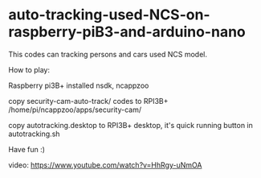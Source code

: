 # auto-tracking-used-NCS-on-raspberry-piB3-and-arduino-nano

This codes can tracking persons and cars used NCS model.


How to play:

Raspberry pi3B+ installed nsdk, ncappzoo

copy security-cam-auto-track/ codes to RPI3B+ /home/pi/ncappzoo/apps/security-cam/

copy autotracking.desktop to RPI3B+ desktop, it's quick running button in autotracking.sh 


Have fun :)

video: https://www.youtube.com/watch?v=HhRgy-uNmOA

